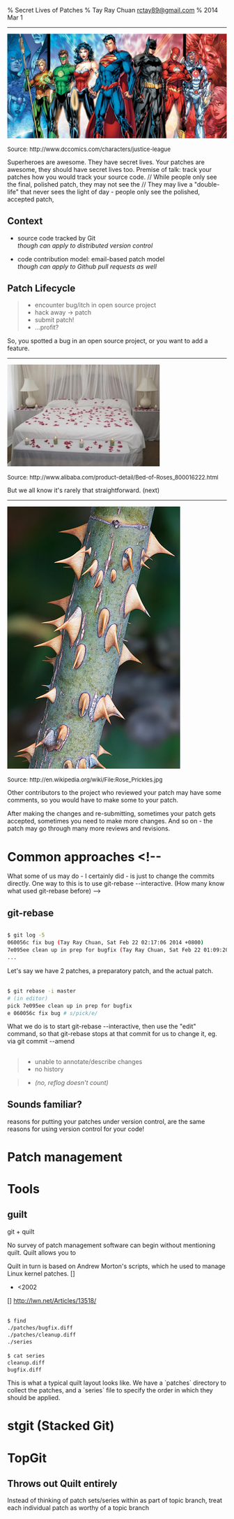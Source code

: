 % Secret Lives of Patches
% Tay Ray Chuan rctay89@gmail.com
% 2014 Mar 1

---

![](images/GalleryChar_1900x900_JusticeLeague_52ab8e54d0a6f0.42170553.jpg)

<p style="font-size: small">Source: http://www.dccomics.com/characters/justice-league</p>

<!-- <div class="notes"> thing doesn't get converted to <aside> -->
<aside class="notes">
Superheroes are awesome. They have secret lives.
Your patches are awesome, they should have secret lives too.
Premise of talk: track your patches how you would track your source code.
// While people only see the final, polished patch, they may not see the 
// They may live a "double-life" that never sees the light of day - people only see the polished, accepted patch, 
</aside>

<!-- about myself, intro, pic of superhero -->

## Context <!-- assumptions -->

- source code tracked by Git  
  _though can apply to distributed version control_

- code contribution model: email-based patch model  
  _though can apply to Github pull requests as well_<!--
examples: Linux kernel, Git, LLVM
-->

## Patch Lifecycle

> * encounter bug/itch in open source project
> * hack away → patch
> * submit patch!
> * ...profit?

<div class="notes">
So, you spotted a bug in an open source project, or you want to add a feature. 
</div>

---

![](images/Bed_of_Roses.jpg_350x350.jpg)

<p style="font-size: small">Source: http://www.alibaba.com/product-detail/Bed-of-Roses_800016222.html</p>

<aside class="notes">
But we all know it's rarely that straightforward. (next)
</aside>

---

![](images/397px-Rose_Prickles.jpg)

<p style="font-size: small">Source: http://en.wikipedia.org/wiki/File:Rose_Prickles.jpg</p>

<!-- bed of roses - straightforward - get it? -->

<aside class="notes">
Other contributors to the project who reviewed your patch may have some comments, so you would have to make some to your patch.

After making the changes and re-submitting, sometimes your patch gets accepted, sometimes you need to make more changes. And so on - the patch may go through many more reviews and revisions.
</aside>

# Common approaches <!--
What some of us may do - I certainly did - is just to change the commits directly. One way to this is to use git-rebase --interactive.
(How many know what used git-rebase before)
-->

## git-rebase

##

```bash
$ git log -5
060056c fix bug (Tay Ray Chuan, Sat Feb 22 02:17:06 2014 +0800)
7e095ee clean up in prep for bugfix (Tay Ray Chuan, Sat Feb 22 01:09:2014 +0800)
...
```

<div class="notes">
Let's say we have 2 patches, a preparatory patch, and the actual patch. 
</div>

##

```bash
$ git rebase -i master
# (in editor)
pick 7e095ee clean up in prep for bugfix
e 060056c fix bug # s/pick/e/
```

<div class="notes">
What we do is to start git-rebase --interactive, then use the "edit" command, so that git-rebase stops at that commit for us to change it, eg. via git commit --amend
</div>

<!--
## manual squash

    $ git diff HEAD > mypatch.diff
    $ add patch text...
-->

## 

> * unable to annotate/describe changes
> * no history
<!--
Those of you who may be familiar with git may say, "but we have the reflog." But I feel the reflog counts.
-->
> * _(no, reflog doesn't count)_

## Sounds familiar?

<div class="notes">
reasons for putting your patches under version control, are the same reasons for using version control for your code!
</div>

# Patch management

# Tools

## guilt

git + quilt

<div class="notes">
No survey of patch management software can begin without mentioning quilt. Quilt allows you to 

Quilt in turn is based on Andrew Morton's scripts, which he used to manage Linux kernel patches. []

- &lt;2002

[] http://lwn.net/Articles/13518/
</div>

##

    $ find
    ./patches/bugfix.diff
    ./patches/cleanup.diff
    ./series

    $ cat series
    cleanup.diff
    bugfix.diff

<div class="notes">
This is what a typical quilt layout looks like. We have a `patches` directory to collect the patches, and a `series` file to specify the order in which they should be applied.
</div>


# stgit (Stacked Git)

# TopGit

## Throws out Quilt entirely

<div class="notes">
Instead of thinking of patch sets/series within as part of topic branch, treat each individual patch as worthy of a topic branch
</div>

